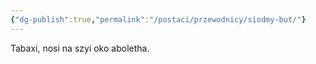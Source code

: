 ```yaml
---
{"dg-publish":true,"permalink":"/postaci/przewodnicy/siodmy-but/"}
---
```


Tabaxi, nosi na szyi oko aboletha.